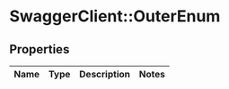 # SwaggerClient::OuterEnum

## Properties
Name | Type | Description | Notes
------------ | ------------- | ------------- | -------------

